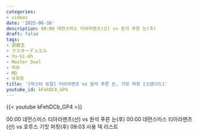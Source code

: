 ```yaml
---
categories:
- videos
date: '2025-06-16'
description: 00:00 데먼스미스 티아라멘츠(선) vs 원석 푸른 눈(후)
draft: false
tags:
- 遊戯王
- マスターデュエル
- Yu-Gi-Oh
- Master Duel
- 마듀
- MD
- 유희왕
title: '[마스터 듀얼] 티아라멘츠 vs 원석 푸른 눈, 기밋 퍼핏 [스텐다드]'
youtube_id: kFehDCb_GP4
---
```



{{< youtube kFehDCb_GP4 >}}

00:00 데먼스미스 티아라멘츠(선) vs 원석 푸른 눈(후)
00:00 데먼스미스 티아라멘츠(선) vs 호루스 기밋 퍼핏(후)
09:03 사용 덱 리스트